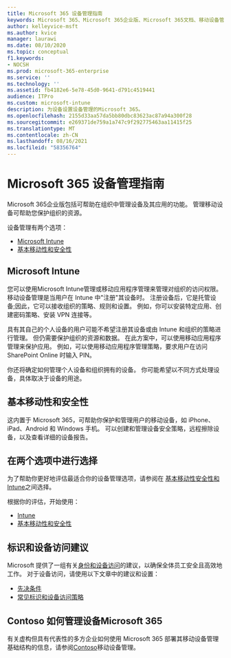 ```yaml
---
title: Microsoft 365 设备管理指南
keywords: Microsoft 365、Microsoft 365企业版、Microsoft 365文档、移动设备管理、Intune
author: kelleyvice-msft
ms.author: kvice
manager: laurawi
ms.date: 08/10/2020
ms.topic: conceptual
f1.keywords:
- NOCSH
ms.prod: microsoft-365-enterprise
ms.service: ''
ms.technology: ''
ms.assetid: fb4182e6-5e78-45d0-9641-d791c4519441
audience: ITPro
ms.custom: microsoft-intune
description: 为设备设置设备管理的Microsoft 365。
ms.openlocfilehash: 2155d33aa57da5bb80dbc83623ac87a94a300f28
ms.sourcegitcommit: e269371de759a1a747c9f292775463aa11415f25
ms.translationtype: MT
ms.contentlocale: zh-CN
ms.lasthandoff: 08/16/2021
ms.locfileid: "58356764"
---
```

# <a name="device-management-roadmap-for-microsoft-365"></a>Microsoft 365 设备管理指南

Microsoft 365企业版包括可帮助在组织中管理设备及其应用的功能。 管理移动设备可帮助您保护组织的资源。

设备管理有两个选项：

- [Microsoft Intune](#microsoft-intune)
- [基本移动性和安全性](#basic-mobility-and-security)

## <a name="microsoft-intune"></a>Microsoft Intune

您可以使用Microsoft Intune管理或移动应用程序管理来管理对组织的访问权限。 移动设备管理是当用户在 Intune 中"注册"其设备时。 注册设备后，它是托管设备;因此，它可以接收组织的策略、规则和设置。 例如，你可以安装特定应用、创建密码策略、安装 VPN 连接等。

具有其自己的个人设备的用户可能不希望注册其设备或由 Intune 和组织的策略进行管理。 但仍需要保护组织的资源和数据。 在此方案中，可以使用移动应用程序管理来保护应用。 例如，可以使用移动应用程序管理策略，要求用户在访问 SharePoint Online 时输入 PIN。

你还将确定如何管理个人设备和组织拥有的设备。 你可能希望以不同方式处理设备，具体取决于设备的用途。

## <a name="basic-mobility-and-security"></a>基本移动性和安全性

这内置于 Microsoft 365，可帮助你保护和管理用户的移动设备，如 iPhone、iPad、Android 和 Windows 手机。 可以创建和管理设备安全策略，远程擦除设备，以及查看详细的设备报告。

## <a name="choose-between-the-two-options"></a>在两个选项中进行选择

为了帮助你更好地评估最适合你的设备管理选项，请参阅在 [基本移动性安全性和 Intune](/office365/securitycompliance/choose-between-mdm-and-intune)之间选择。

根据你的评估，开始使用：

- [Intune](/mem/intune/fundamentals/planning-guide)
- [基本移动性和安全性](https://support.microsoft.com/office/set-up-basic-mobility-and-security-dd892318-bc44-4eb1-af00-9db5430be3cd)
 
## <a name="identity-and-device-access-recommendations"></a>标识和设备访问建议

Microsoft 提供了一组有关[身份和设备访问](../security/office-365-security/microsoft-365-policies-configurations.md)的建议，以确保全体员工安全且高效地工作。 对于设备访问，请使用以下文章中的建议和设置：

- [先决条件](../security/office-365-security/identity-access-prerequisites.md)
- [常见标识和设备访问策略](../security/office-365-security/identity-access-policies.md)

## <a name="how-contoso-did-device-management-for-microsoft-365"></a>Contoso 如何管理设备Microsoft 365

有关虚构但具有代表性的多方企业如何使用 Microsoft 365 部署其移动设备管理基础结构的信息，请参阅[Contoso](contoso-mdm.md)移动设备管理。